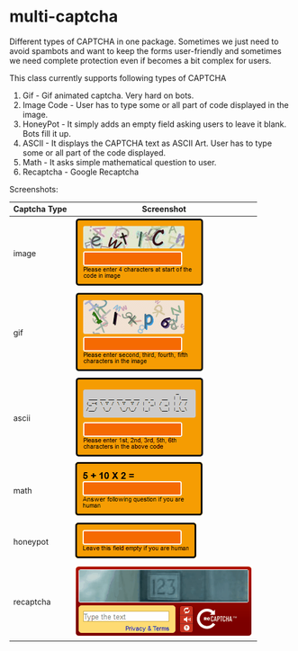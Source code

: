 multi-captcha
=============

Different types of CAPTCHA in one package. Sometimes we just need to avoid spambots and want to keep the forms user-friendly and sometimes we need complete protection even if becomes a bit complex for users.

This class currently supports following types of CAPTCHA

1. Gif - Gif animated captcha. Very hard on bots.
2. Image Code - User has to type some or all part of code displayed in the image.
3. HoneyPot - It simply adds an empty field asking users to leave it blank. Bots fill it up.
4. ASCII - It displays the CAPTCHA text as ASCII Art. User has to type some or all part of the code displayed.
5. Math - It asks simple mathematical question to user.
6. Recaptcha - Google Recaptcha

Screenshots:

Captcha Type    |   Screenshot
-------------   |   -------------
image           |   ![Image Captcha Screenshot](/examples/image-captcha.gif)
gif             |   ![Gif Captcha Screenshot](/examples/gif-captcha.gif)
ascii           |   ![Ascii Captcha Screenshot](/examples/ascii-captcha.gif)
math            |   ![Math Captcha Screenshot](/examples/math-captcha.gif)
honeypot        |   ![Honeypot Captcha Screenshot](/examples/honeypot-captcha.gif)
recaptcha       |   ![Recaptcha Screenshot](/examples/recaptcha-captcha.gif)
